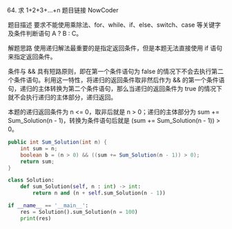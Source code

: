 64. 求 1+2+3+...+n
题目链接
NowCoder

题目描述
要求不能使用乘除法、for、while、if、else、switch、case 等关键字及条件判断语句 A ? B : C。

解题思路
使用递归解法最重要的是指定返回条件，但是本题无法直接使用 if 语句来指定返回条件。

条件与 && 具有短路原则，即在第一个条件语句为 false 的情况下不会去执行第二个条件语句。利用这一特性，将递归的返回条件取非然后作为 && 的第一个条件语句，递归的主体转换为第二个条件语句，那么当递归的返回条件为 true 的情况下就不会执行递归的主体部分，递归返回。

本题的递归返回条件为 n <= 0，取非后就是 n > 0；递归的主体部分为 sum += Sum_Solution(n - 1)，转换为条件语句后就是 (sum += Sum_Solution(n - 1)) > 0。

```java
public int Sum_Solution(int n) {
    int sum = n;
    boolean b = (n > 0) && ((sum += Sum_Solution(n - 1)) > 0);
    return sum;
}
```

```python
class Solution:
    def sum_Solution(self, n : int) -> int:
        return n and (n + self.sum_Solution(n - 1))    

if __name__ == '__main__':
    res = Solution().sum_Solution(n = 100)
    print(res)
```
